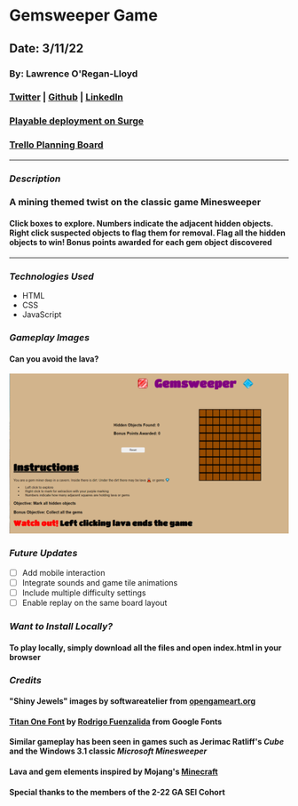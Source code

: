 # Gemsweeper Game

## Date: 3/11/22

### By: Lawrence O'Regan-Lloyd

### [Twitter](https://twitter.com/Lawrence_OL) | [Github](https://github.com/LawrenceOL) | [LinkedIn](https://www.linkedin.com/in/lawrenceol/)

### [Playable deployment on Surge](https://gem-sweeper.surge.sh)
### [Trello Planning Board](https://trello.com/b/41J9d4Sg/gemsweeper)
---

### ***Description***

### A mining themed twist on the classic game Minesweeper
#### Click boxes to explore. Numbers indicate the adjacent hidden objects. Right click suspected objects to flag them for removal. Flag all the hidden objects to win! Bonus points awarded for each gem object discovered

---

### ***Technologies Used***

- HTML
- CSS
- JavaScript

### ***Gameplay Images***

#### Can you avoid the lava?

![Image](./assets/Gemsweeper2.png)

### ***Future Updates***

- [ ] Add mobile interaction
- [ ] Integrate sounds and game tile animations
- [ ] Include multiple difficulty settings
- [ ] Enable replay on the same board layout

### ***Want to Install Locally?***
#### To play locally, simply download all the files and open index.html in your browser

### ***Credits***
#### "Shiny Jewels" images by softwareatelier from [opengameart.org](https://opengameart.org/users/softwareatelier)
#### [Titan One Font](https://fonts.google.com/specimen/Titan+One) by [Rodrigo Fuenzalida](https://fonts.google.com/?query=Rodrigo%20Fuenzalida) from Google Fonts 
#### Similar gameplay has been seen in games such as Jerimac Ratliff's *Cube* and the Windows 3.1 classic *Microsoft Minesweeper*
#### Lava and gem elements inspired by Mojang's [Minecraft](https://www.minecraft.net/) 
#### Special thanks to the members of the 2-22 GA SEI Cohort

